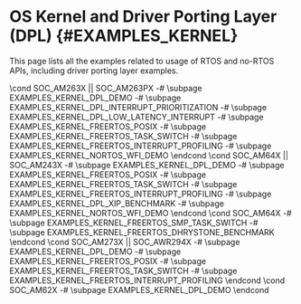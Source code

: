 #  OS Kernel and Driver Porting Layer (DPL) {#EXAMPLES_KERNEL}

This page lists all the examples related to usage of RTOS and no-RTOS APIs,
including driver porting layer examples.

\cond SOC_AM263X || SOC_AM263PX
-# \subpage EXAMPLES_KERNEL_DPL_DEMO
-# \subpage EXAMPLES_KERNEL_DPL_INTERRUPT_PRIORITIZATION
-# \subpage EXAMPLES_KERNEL_DPL_LOW_LATENCY_INTERRUPT
-# \subpage EXAMPLES_KERNEL_FREERTOS_POSIX
-# \subpage EXAMPLES_KERNEL_FREERTOS_TASK_SWITCH
-# \subpage EXAMPLES_KERNEL_FREERTOS_INTERRUPT_PROFILING
-# \subpage EXAMPLES_KERNEL_NORTOS_WFI_DEMO
\endcond
\cond SOC_AM64X || SOC_AM243X
-# \subpage EXAMPLES_KERNEL_DPL_DEMO
-# \subpage EXAMPLES_KERNEL_FREERTOS_POSIX
-# \subpage EXAMPLES_KERNEL_FREERTOS_TASK_SWITCH
-# \subpage EXAMPLES_KERNEL_FREERTOS_INTERRUPT_PROFILING
-# \subpage EXAMPLES_KERNEL_DPL_XIP_BENCHMARK
-# \subpage EXAMPLES_KERNEL_NORTOS_WFI_DEMO
\endcond
\cond SOC_AM64X
-# \subpage EXAMPLES_KERNEL_FREERTOS_SMP_TASK_SWITCH
-# \subpage EXAMPLES_KERNEL_FREERTOS_DHRYSTONE_BENCHMARK
\endcond
\cond SOC_AM273X || SOC_AWR294X
-# \subpage EXAMPLES_KERNEL_DPL_DEMO
-# \subpage EXAMPLES_KERNEL_FREERTOS_POSIX
-# \subpage EXAMPLES_KERNEL_FREERTOS_TASK_SWITCH
-# \subpage EXAMPLES_KERNEL_FREERTOS_INTERRUPT_PROFILING
\endcond
\cond SOC_AM62X
-# \subpage EXAMPLES_KERNEL_DPL_DEMO
\endcond